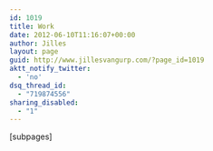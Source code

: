 ```yaml
---
id: 1019
title: Work
date: 2012-06-10T11:16:07+00:00
author: Jilles
layout: page
guid: http://www.jillesvangurp.com/?page_id=1019
aktt_notify_twitter:
  - 'no'
dsq_thread_id:
  - "719874556"
sharing_disabled:
  - "1"
---
```

[subpages]
